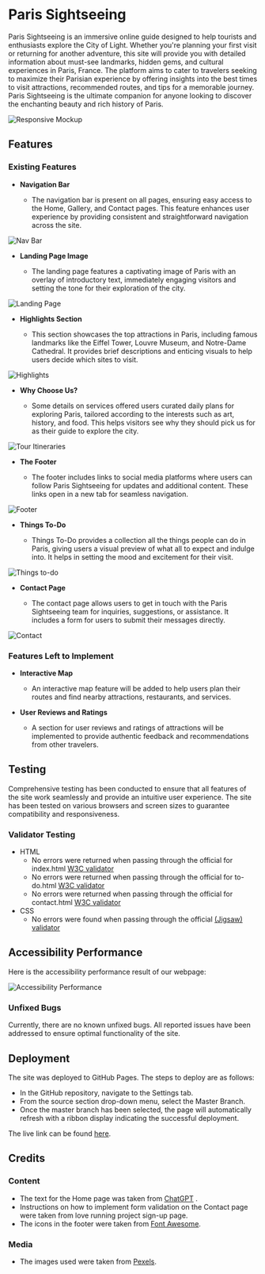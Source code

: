 # Paris Sightseeing

Paris Sightseeing is an immersive online guide designed to help tourists and enthusiasts explore the City of Light. Whether you're planning your first visit or returning for another adventure, this site will provide you with detailed information about must-see landmarks, hidden gems, and cultural experiences in Paris, France. The platform aims to cater to travelers seeking to maximize their Parisian experience by offering insights into the best times to visit attractions, recommended routes, and tips for a memorable journey. Paris Sightseeing is the ultimate companion for anyone looking to discover the enchanting beauty and rich history of Paris.

![Responsive Mockup](assets/images/readme_images/responsive_paris.PNG)

## Features

### Existing Features

- **Navigation Bar**

  - The navigation bar is present on all pages, ensuring easy access to the Home, Gallery, and Contact pages. This feature enhances user experience by providing consistent and straightforward navigation across the site.

![Nav Bar](assets/images/readme_images/nav_paris.PNG)

- **Landing Page Image**

  - The landing page features a captivating image of Paris with an overlay of introductory text, immediately engaging visitors and setting the tone for their exploration of the city.

![Landing Page](assets/images/readme_images/hero_paris.PNG)

- **Highlights Section**

  - This section showcases the top attractions in Paris, including famous landmarks like the Eiffel Tower, Louvre Museum, and Notre-Dame Cathedral. It provides brief descriptions and enticing visuals to help users decide which sites to visit.

![Highlights](assets/images/readme_images/thingstodohero_paris.PNG)

- **Why Choose Us?**

  - Some details on services offered users curated daily plans for exploring Paris, tailored according to the interests such as art, history, and food. This helps visitors see why they should pick us for as their guide to explore the city.

![Tour Itineraries](assets/images/readme_images/reasonstb_paris.PNG)

- **The Footer**

  - The footer includes links to social media platforms where users can follow Paris Sightseeing for updates and additional content. These links open in a new tab for seamless navigation.

![Footer](assets/images/readme_images/footer_paris.PNG)

- **Things To-Do**

  - Things To-Do provides a collection all the things people can do in Paris, giving users a visual preview of what all to expect and indulge into. It helps in setting the mood and excitement for their visit.

![Things to-do](assets/images/readme_images/thingstodo_paris.PNG)

- **Contact Page**

  - The contact page allows users to get in touch with the Paris Sightseeing team for inquiries, suggestions, or assistance. It includes a form for users to submit their messages directly.

![Contact](assets/images/readme_images/contactpage_paris.PNG)

### Features Left to Implement

- **Interactive Map**

  - An interactive map feature will be added to help users plan their routes and find nearby attractions, restaurants, and services.

- **User Reviews and Ratings**

  - A section for user reviews and ratings of attractions will be implemented to provide authentic feedback and recommendations from other travelers.

## Testing

Comprehensive testing has been conducted to ensure that all features of the site work seamlessly and provide an intuitive user experience. The site has been tested on various browsers and screen sizes to guarantee compatibility and responsiveness.

### Validator Testing

- HTML
  - No errors were returned when passing through the official for index.html [W3C validator](https://validator.w3.org/nu/?doc=https://ektamehra.github.io/Paris_siteseeing_em/index.html)
  - No errors were returned when passing through the official for to-do.html [W3C validator](https://validator.w3.org/nu/?doc=https://ektamehra.github.io/Paris_siteseeing_em/to-do.html)
  - No errors were returned when passing through the official for contact.html [W3C validator](https://validator.w3.org/nu/?doc=https://ektamehra.github.io/Paris_siteseeing_em/contact.html)
- CSS
  - No errors were found when passing through the official [(Jigsaw) validator](https://jigsaw.w3.org/css-validator/validator?uri=https://ektamehra.github.io/Paris_siteseeing_em/assets/css/style.css)

## Accessibility Performance

Here is the accessibility performance result of our webpage:

![Accessibility Performance](assets/images/readme_images/accessibility_paris.PNG)

### Unfixed Bugs

Currently, there are no known unfixed bugs. All reported issues have been addressed to ensure optimal functionality of the site.

## Deployment

The site was deployed to GitHub Pages. The steps to deploy are as follows:

- In the GitHub repository, navigate to the Settings tab.
- From the source section drop-down menu, select the Master Branch.
- Once the master branch has been selected, the page will automatically refresh with a ribbon display indicating the successful deployment.

The live link can be found [here](https://ektamehra.github.io/Paris_siteseeing_em/).

## Credits

### Content

- The text for the Home page was taken from [ChatGPT](https://chatgpt.com/) .
- Instructions on how to implement form validation on the Contact page were taken from love running project sign-up page.
- The icons in the footer were taken from [Font Awesome](https://fontawesome.com/).

### Media

- The images used were taken from [Pexels](https://www.pexels.com/).
